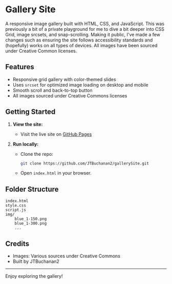 # Gallery Site

A responsive image gallery built with HTML, CSS, and JavaScript. This was previously a bit of a private playground for me to dive a bit deeper into CSS Grid, image srcsets, and snap-scrolling. Making it public, I've made a few changes such as ensuring the site follows accessibility standards and (hopefully) works on all types of devices. All images have been sourced under Creative Common licenses.

## Features
- Responsive grid gallery with color-themed slides
- Uses `srcset` for optimized image loading on desktop and mobile
- Smooth scroll and back-to-top button
- All images sourced under Creative Commons licenses

## Getting Started

1. **View the site:**
	 - Visit the live site on [GitHub Pages](https://JTBuchanan2.github.io/gallerySite/)

2. **Run locally:**
	 - Clone the repo:
		 ```bash
		 git clone https://github.com/JTBuchanan2/gallerySite.git
		 ```
	 - Open `index.html` in your browser.

## Folder Structure
```
index.html
style.css
script.js
img/
	blue_1-150.png
	blue_1-300.png
	...
```

## Credits
- Images: Various sources under Creative Commons
- Built by JTBuchanan2

---

Enjoy exploring the gallery!
